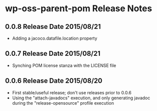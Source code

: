 # wp-oss-parent-pom Release Notes

## 0.0.8 Release Date 2015/08/21

* Adding a jacoco.datafile.location property

## 0.0.7 Release Date 2015/08/21

* Synching POM license stanza with the LICENSE file

## 0.0.6 Release Date 2015/08/20

* First stable/useful release; don't use releases prior to 0.0.6
* Using the "attach-javadocs" execution, and only generating javadoc during the "release-opensource" profile execution


